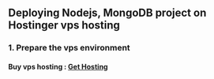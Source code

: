 ## Deploying Nodejs, MongoDB project on Hostinger vps hosting

### 1. Prepare the vps environment

#### Buy vps hosting : [Get Hosting](https://www.hostinger.com/in/vps-hosting)
